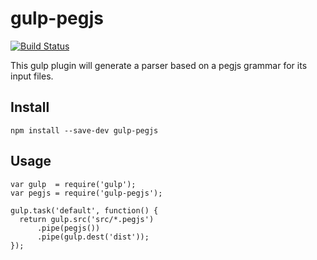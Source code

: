 # gulp-pegjs

[![Build Status](https://travis-ci.org/jonathanbp/gulp-pegjs.svg?branch=master)](https://travis-ci.org/jonathanbp/gulp-pegjs)

This gulp plugin will generate a parser based on a pegjs grammar for its input files.

## Install

    npm install --save-dev gulp-pegjs

## Usage

    var gulp  = require('gulp');
    var pegjs = require('gulp-pegjs');

    gulp.task('default', function() {
      return gulp.src('src/*.pegjs')
          .pipe(pegjs())
          .pipe(gulp.dest('dist'));
    });
